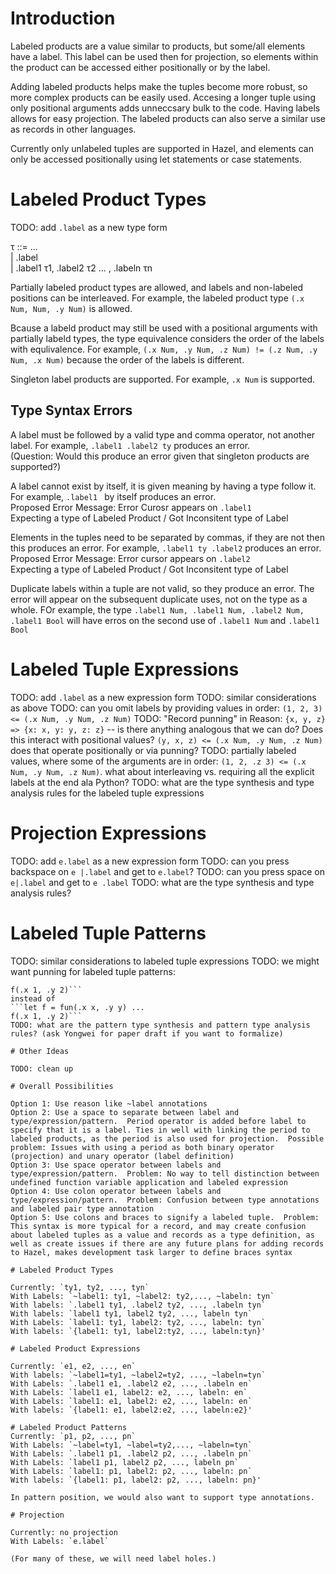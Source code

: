 # Introduction

<!-- TODO: what are labeled products -->
Labeled products are a value similar to products, but some/all elements have a label.  This label can be used then for projection, so elements within the product can be accessed either positionally or by the label.  
<!-- TODO: why do we want them in Hazel -->
Adding labeled products helps make the tuples become more robust, so more complex products can be easily used.  Accesing a longer tuple using only positional arguments adds unneccsary bulk to the code.  Having labels allows for easy projection.  The labeled products can also serve a similar use as records in other languages.
<!-- TODO: what do we have now -->
Currently only unlabeled tuples are supported in Hazel, and elements can only be accessed positionally using let statements or case statements.
# Labeled Product Types

TODO: add `.label` as a new type form <br/>

&tau; ::= ... <br/>
| .label <br/>
| .label1 &tau;1, .label2 &tau;2 ...  , .labeln &tau;n <br/>

<!-- TODO: do we want to allow partially labeled product types? -->
Partially labeled product types are allowed, and labels and non-labeled positions can be interleaved.
For example, the labeled product type `(.x Num, Num, .y Num)` is allowed.  

Bcause a labeld product may still be used with a positional arguments with partially labeld types, the type equivalence considers the order of the labels with equlivalence.  For example, `(.x Num, .y Num, .z Num) != (.z Num, .y Num, .x Num)` because the order of the labels is different.

Singleton label products are supported.  For example, `.x Num` is supported.

## Type Syntax Errors

A label must be followed by a valid type and comma operator, not another label.  For example, `.label1 .label2 ty` produces an error.<br/>
(Question: Would this produce an error given that singleton products are supported?)

A label cannot exist by itself, it is given meaning by having a type follow it.  For example, `.label1 ` by itself produces an error. <br/>
Proposed Error Message: Error Curosr appears on `.label1`<br/>
Expecting a type of Labeled Product / Got Inconsitent type of Label

Elements in the tuples need to be separated by commas, if they are not then this produces an error.  For example, `.label1 ty .label2` produces an error. <br/>
Proposed Error Message: Error cursor appears on `.label2`<br/>
Expecting a type of Labeled Product / Got Inconsitent type of Label

Duplicate labels within a tuple are not valid, so they produce an error.  The error will appear on the subsequent duplicate uses, not on the type as a whole.  FOr example, the type `.label1 Num, .label1 Num, .label2 Num, .label1 Bool` will have erros on the second use of  `.label1 Num` and  `.label1 Bool`

  <!-- - allow non-labled prefix, but once you use a label as subsequent positions have to be labeled
    - alternatively, allow labeled and non-labeled positions to be interleaved
    TODO: how does this affect type equivalence? e.g. are `(.x Num, .y Num, .z Num) == (.z Num, .y Num, .x Num)`
    TODO: singleton labeled products -- should we support them (`.x Num` is a labeled product type?)
    TODO: syntax errors
     * `.label1 .label2 ty`
      * `.label1` by itself
       * `.label1 ty .label2`
        * we will need some way to mark erroneous uses of labels and indicate that in the cursor inspector
	 * duplicate labels: `(.label1 Num, .label1 Num)` is not a valid type, so we also need duplicate label errors
	   - does the error message go on the subsequent uses, or on the type as a whole? -->

# Labeled Tuple Expressions
TODO: add `.label` as a new expression form
TODO: similar considerations as above
TODO: can you omit labels by providing values in order: `(1, 2, 3) <= (.x Num, .y Num, .z Num)`
TODO: "Record punning" in Reason: `{x, y, z} => {x: x, y: y, z: z}` -- is there anything analogous that we can do? Does this interact with positional values? `(y, x, z) <= (.x Num, .y Num, .z Num)` does that operate positionally or via punning?
TODO: partially labeled values, where some of the arguments are in order: `(1, 2, .z 3) <= (.x Num, .y Num, .z Num)`. what about interleaving vs. requiring all the explicit labels at the end ala Python?
TODO: what are the type synthesis and type analysis rules for the labeled tuple expressions

# Projection Expressions
TODO: add `e.label` as a new expression form
TODO: can you press backspace on `e |.label` and get to `e.label`?
TODO: can you press space on `e|.label` and get to `e .label`
TODO: what are the type synthesis and type analysis rules?

# Labeled Tuple Patterns
TODO: similar considerations to labeled tuple expressions
TODO: we might want punning for labeled tuple patterns:
```let f = fun(.x, .y) ...
f(.x 1, .y 2)```
instead of
```let f = fun(.x x, .y y) ...
f(.x 1, .y 2)```
TODO: what are the pattern type synthesis and pattern type analysis rules? (ask Yongwei for paper draft if you want to formalize)

# Other Ideas

TODO: clean up

# Overall Possibilities

Option 1: Use reason like ~label annotations
Option 2: Use a space to separate between label and type/expression/pattern.  Period operator is added before label to specify that it is a label. Ties in well with linking the period to labeled products, as the period is also used for projection.  Possible problem: Issues with using a period as both binary operator (projection) and unary operator (label definition)
Option 3: Use space operator between labels and type/expression/pattern.  Problem: No way to tell distinction between undefined function variable application and labeled expression
Option 4: Use colon operator between labels and type/expression/pattern.  Problem: Confusion between type annotations and labeled pair type annotation
Option 5: Use colons and braces to signify a labeled tuple.  Problem:  This syntax is more typical for a record, and may create confusion about labeled tuples as a value and records as a type definition, as well as create issues if there are any future plans for adding records to Hazel, makes development task larger to define braces syntax

# Labeled Product Types

Currently: `ty1, ty2, ..., tyn`
With Labels: `~label1: ty1, ~label2: ty2,..., ~labeln: tyn`
With labels: `.label1 ty1, .label2 ty2, ..., .labeln tyn`
With labels: `label1 ty1, label2 ty2, ..., labeln tyn`
With Labels: `label1: ty1, label2: ty2, ..., labeln: tyn`
With labels: `{label1: ty1, label2:ty2, ..., labeln:tyn}'

# Labeled Product Expressions

Currently: `e1, e2, ..., en`
With labels: `~label1=ty1, ~label2=ty2, ..., ~labeln=tyn`
With Labels: `.label1 e1, .label2 e2, ..., .labeln en`
With Labels: `label1 e1, label2: e2, ..., labeln: en`
With Labels: `label1: e1, label2: e2, ..., labeln: en`
With labels: `{label1: e1, label2:e2, ..., labeln:e2}'

# Labeled Product Patterns
Currently: `p1, p2, ..., pn`
With Labels: `~label=ty1, ~label=ty2,..., ~labeln=tyn`
With Labels: `.label1 p1, .label2 p2, ..., .labeln pn`
With Labels: `label1 p1, label2 p2, ..., labeln pn`
With Labels: `label1: p1, label2: p2, ..., labeln: pn`
With labels: `{label1: p1, label2: p2, ..., labeln: pn}'

In pattern position, we would also want to support type annotations.

# Projection

Currently: no projection
With Labels: `e.label`

(For many of these, we will need label holes.)
